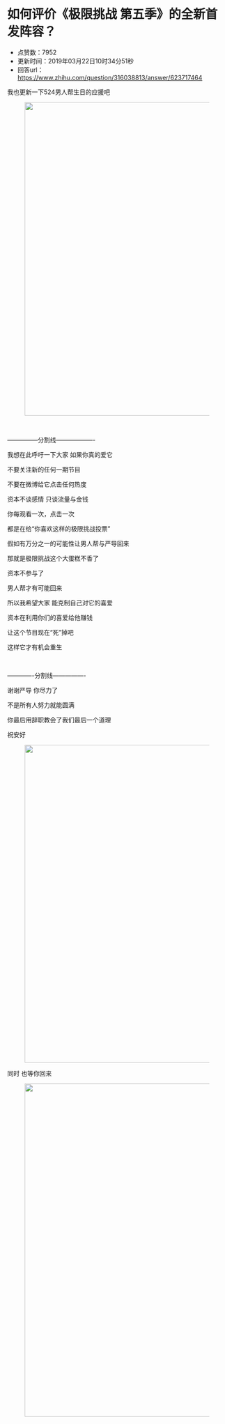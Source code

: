 # 如何评价《极限挑战 第五季》的全新首发阵容？
- 点赞数：7952
- 更新时间：2019年03月22日10时34分51秒
- 回答url：https://www.zhihu.com/question/316038813/answer/623717464
<body>
 <p></p>
 <p data-pid="pZh17bFy">我也更新一下524男人帮生日的应援吧</p>
 <figure>
  <img data-rawwidth="720" data-rawheight="1280" src="https://pic1.zhimg.com/50/v2-9a1a58bd753413e2605a7a17b301f32f_720w.jpg?source=1940ef5c" data-original-token="v2-9a1a58bd753413e2605a7a17b301f32f" class="origin_image zh-lightbox-thumb" width="720" data-original="https://pica.zhimg.com/v2-9a1a58bd753413e2605a7a17b301f32f_r.jpg?source=1940ef5c">
 </figure>
 <br>
 <p data-pid="VvOUCjVK">—————分割线——————-</p>
 <p data-pid="nTPnvCmK">我想在此呼吁一下大家 如果你真的爱它</p>
 <p data-pid="XCzpchYw">不要关注新的任何一期节目</p>
 <p data-pid="k3n54ufx">不要在微博给它点击任何热度</p>
 <p data-pid="mjdHpdjC">资本不谈感情 只谈流量与金钱</p>
 <p data-pid="Gg15BprW">你每观看一次，点击一次</p>
 <p data-pid="CbSR_R79">都是在给“你喜欢这样的极限挑战投票”</p>
 <p data-pid="txBNaLzg">假如有万分之一的可能性让男人帮与严导回来</p>
 <p data-pid="v31XTHq1">那就是极限挑战这个大蛋糕不香了</p>
 <p data-pid="pA7Xh3iQ">资本不参与了</p>
 <p data-pid="YwsvlDvs">男人帮才有可能回来</p>
 <p data-pid="p7YeyQMi">所以我希望大家 能克制自己对它的喜爱</p>
 <p data-pid="ypiQNHUC">资本在利用你们的喜爱给他赚钱</p>
 <p data-pid="iU-SiIQ6">让这个节目现在“死”掉吧</p>
 <p data-pid="s0t9BryR">这样它才有机会重生</p>
 <p class="ztext-empty-paragraph"><br></p>
 <p data-pid="sqOThaLl">————-分割线—————-</p>
 <p data-pid="Fz9_1tK2">谢谢严导 你尽力了</p>
 <p data-pid="8r-5KcfB">不是所有人努力就能圆满</p>
 <p data-pid="r2ktAN0Z">你最后用辞职教会了我们最后一个道理</p>
 <p data-pid="S4LscKgz">祝安好</p>
 <figure data-size="normal">
  <img data-rawheight="733" src="https://picx.zhimg.com/50/v2-2a2c0c67205f83aef96a29c94b480ca2_720w.jpg?source=1940ef5c" data-size="normal" data-rawwidth="730" data-original-token="v2-9f4a57f827340f170facff1982c6cb18" data-default-watermark-src="https://picx.zhimg.com/50/v2-816d3c11eb3445c7048effed8d6ec117_720w.jpg?source=1940ef5c" class="origin_image zh-lightbox-thumb" width="730" data-original="https://pic1.zhimg.com/v2-2a2c0c67205f83aef96a29c94b480ca2_r.jpg?source=1940ef5c">
 </figure>
 <p data-pid="4YwXS0aS">同时 也等你回来</p>
 <figure data-size="normal">
  <img data-rawheight="289" src="https://picx.zhimg.com/50/v2-a3a6f254a0e40cfbdacb929261ee1bb9_720w.jpg?source=1940ef5c" data-size="normal" data-rawwidth="765" data-original-token="v2-d542c10d21effc2865bf612191f9693d" data-default-watermark-src="https://picx.zhimg.com/50/v2-f6aa5f3961d50e55978c57e049540052_720w.jpg?source=1940ef5c" class="origin_image zh-lightbox-thumb" width="765" data-original="https://pic1.zhimg.com/v2-a3a6f254a0e40cfbdacb929261ee1bb9_r.jpg?source=1940ef5c">
 </figure>
</body>